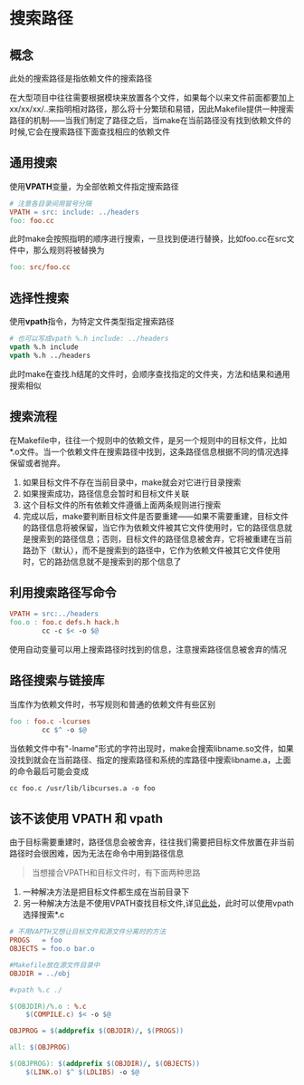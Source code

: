 # 搜索路径

## 概念
此处的搜索路径是指依赖文件的搜索路径  
  
在大型项目中往往需要根据模块来放置各个文件，如果每个以来文件前面都要加上xx/xx/xx/..来指明相对路径，那么将十分繁琐和易错，因此Makefile提供一种搜索路径的机制——当我们制定了路径之后，当make在当前路径没有找到依赖文件的时候,它会在搜索路径下面查找相应的依赖文件  

## 通用搜索
使用**VPATH**变量，为全部依赖文件指定搜索路径
```Makefile
# 注意各目录间用冒号分隔
VPATH = src: include: ../headers
foo: foo.cc
```
此时make会按照指明的顺序进行搜索，一旦找到便进行替换，比如foo.cc在src文件中，那么规则将被替换为
```Makefile
foo: src/foo.cc
```

## 选择性搜索
使用**vpath**指令，为特定文件类型指定搜索路径
```Makefile
# 也可以写成vpath %.h include: ../headers
vpath %.h include
vpath %.h ../headers
```
此时make在查找.h结尾的文件时，会顺序查找指定的文件夹，方法和结果和通用搜索相似


## 搜索流程
在Makefile中，往往一个规则中的依赖文件，是另一个规则中的目标文件，比如*.o文件。当一个依赖文件在搜索路径中找到，这条路径信息根据不同的情况选择保留或者抛弃。  

1. 如果目标文件不存在当前目录中，make就会对它进行目录搜索
2. 如果搜索成功，路径信息会暂时和目标文件关联
3. 这个目标文件的所有依赖文件遵循上面两条规则进行搜索
4. 完成以后，make要判断目标文件是否要重建——如果不需要重建，目标文件的路径信息将被保留，当它作为依赖文件被其它文件使用时，它的路径信息就是搜索到的路径信息；否则，目标文件的路径信息被舍弃，它将被重建在当前路劲下（默认），而不是搜索到的路径中，它作为依赖文件被其它文件使用时，它的路劲信息就不是搜索到的那个信息了

## 利用搜索路径写命令
```Makefile
VPATH = src:../headers
foo.o : foo.c defs.h hack.h
        cc -c $< -o $@
```
使用自动变量可以用上搜索路径时找到的信息，注意搜索路径信息被舍弃的情况

## 路径搜索与链接库
当库作为依赖文件时，书写规则和普通的依赖文件有些区别
```Makefile
foo : foo.c -lcurses
        cc $^ -o $@
```
当依赖文件中有"-lname"形式的字符出现时，make会搜索libname.so文件，如果没找到就会在当前路径、指定的搜索路径和系统的库路径中搜索libname.a，上面的命令最后可能会变成
```Makefile
cc foo.c /usr/lib/libcurses.a -o foo
```

## 该不该使用 VPATH 和 vpath
由于目标需要重建时，路径信息会被舍弃，往往我们需要把目标文件放置在非当前路径时会很困难，因为无法在命令中用到路径信息
> 当想接合VPATH和目标文件时，有下面两种思路

1. 一种解决方法是把目标文件都生成在当前目录下
2. 另一种解决方法是不使用VPATH查找目标文件,详见[此处](http://make.mad-scientist.net/papers/how-not-to-use-vpath/)，此时可以使用vpath选择搜索*.c
```Makefile
# 不用VAPTH又想让目标文件和源文件分离时的方法
PROGS   = foo
OBJECTS = foo.o bar.o

#Makefile放在源文件目录中
OBJDIR = ../obj

#vpath %.c ./

$(OBJDIR)/%.o : %.c
	$(COMPILE.c) $< -o $@

OBJPROG = $(addprefix $(OBJDIR)/, $(PROGS))

all: $(OBJPROG)

$(OBJPROG): $(addprefix $(OBJDIR)/, $(OBJECTS))
	$(LINK.o) $^ $(LDLIBS) -o $@
```


